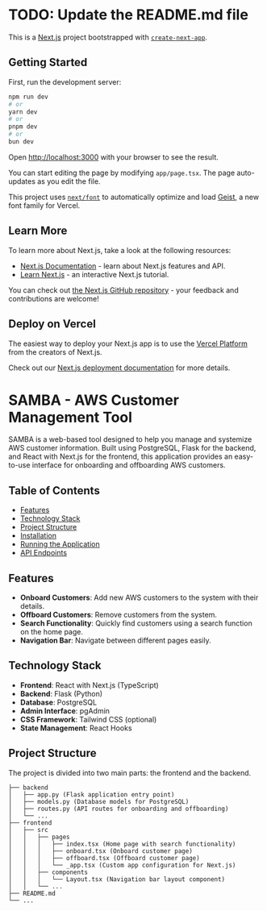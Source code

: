 # TODO: Update the README.md file

This is a [Next.js](https://nextjs.org) project bootstrapped with [`create-next-app`](https://nextjs.org/docs/app/api-reference/cli/create-next-app).

## Getting Started

First, run the development server:

```bash
npm run dev
# or
yarn dev
# or
pnpm dev
# or
bun dev
```

Open [http://localhost:3000](http://localhost:3000) with your browser to see the result.

You can start editing the page by modifying `app/page.tsx`. The page auto-updates as you edit the file.

This project uses [`next/font`](https://nextjs.org/docs/app/building-your-application/optimizing/fonts) to automatically optimize and load [Geist](https://vercel.com/font), a new font family for Vercel.

## Learn More

To learn more about Next.js, take a look at the following resources:

- [Next.js Documentation](https://nextjs.org/docs) - learn about Next.js features and API.
- [Learn Next.js](https://nextjs.org/learn) - an interactive Next.js tutorial.

You can check out [the Next.js GitHub repository](https://github.com/vercel/next.js) - your feedback and contributions are welcome!

## Deploy on Vercel

The easiest way to deploy your Next.js app is to use the [Vercel Platform](https://vercel.com/new?utm_medium=default-template&filter=next.js&utm_source=create-next-app&utm_campaign=create-next-app-readme) from the creators of Next.js.

Check out our [Next.js deployment documentation](https://nextjs.org/docs/app/building-your-application/deploying) for more details.



# SAMBA - AWS Customer Management Tool

SAMBA is a web-based tool designed to help you manage and systemize AWS customer information. Built using PostgreSQL, Flask for the backend, and React with Next.js for the frontend, this application provides an easy-to-use interface for onboarding and offboarding AWS customers.

## Table of Contents

- [Features](#features)
- [Technology Stack](#technology-stack)
- [Project Structure](#project-structure)
- [Installation](#installation)
- [Running the Application](#running-the-application)
- [API Endpoints](#api-endpoints)

## Features

- **Onboard Customers**: Add new AWS customers to the system with their details.
- **Offboard Customers**: Remove customers from the system.
- **Search Functionality**: Quickly find customers using a search function on the home page.
- **Navigation Bar**: Navigate between different pages easily.

## Technology Stack

- **Frontend**: React with Next.js (TypeScript)
- **Backend**: Flask (Python)
- **Database**: PostgreSQL
- **Admin Interface**: pgAdmin
- **CSS Framework**: Tailwind CSS (optional)
- **State Management**: React Hooks

## Project Structure

The project is divided into two main parts: the frontend and the backend.

```plaintext
├── backend
│   ├── app.py (Flask application entry point)
│   ├── models.py (Database models for PostgreSQL)
│   ├── routes.py (API routes for onboarding and offboarding)
│   └── ...
├── frontend
│   ├── src
│   │   ├── pages
│   │   │   ├── index.tsx (Home page with search functionality)
│   │   │   ├── onboard.tsx (Onboard customer page)
│   │   │   ├── offboard.tsx (Offboard customer page)
│   │   │   └── _app.tsx (Custom app configuration for Next.js)
│   │   ├── components
│   │   │   └── Layout.tsx (Navigation bar layout component)
│   │   └── ...
├── README.md
└── ...
